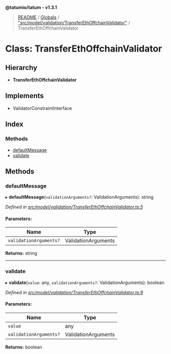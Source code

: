 **@tatumio/tatum - v1.3.1**

> [README](../README.md) / [Globals](../globals.md) / ["src/model/validation/TransferEthOffchainValidator"](../modules/_src_model_validation_transferethoffchainvalidator_.md) / TransferEthOffchainValidator

# Class: TransferEthOffchainValidator

## Hierarchy

* **TransferEthOffchainValidator**

## Implements

* ValidatorConstraintInterface

## Index

### Methods

* [defaultMessage](_src_model_validation_transferethoffchainvalidator_.transferethoffchainvalidator.md#defaultmessage)
* [validate](_src_model_validation_transferethoffchainvalidator_.transferethoffchainvalidator.md#validate)

## Methods

### defaultMessage

▸ **defaultMessage**(`validationArguments?`: ValidationArguments): string

*Defined in [src/model/validation/TransferEthOffchainValidator.ts:5](https://github.com/tatumio/tatum-js/blob/8f0f126/src/model/validation/TransferEthOffchainValidator.ts#L5)*

#### Parameters:

Name | Type |
------ | ------ |
`validationArguments?` | ValidationArguments |

**Returns:** string

___

### validate

▸ **validate**(`value`: any, `validationArguments?`: ValidationArguments): boolean

*Defined in [src/model/validation/TransferEthOffchainValidator.ts:9](https://github.com/tatumio/tatum-js/blob/8f0f126/src/model/validation/TransferEthOffchainValidator.ts#L9)*

#### Parameters:

Name | Type |
------ | ------ |
`value` | any |
`validationArguments?` | ValidationArguments |

**Returns:** boolean
